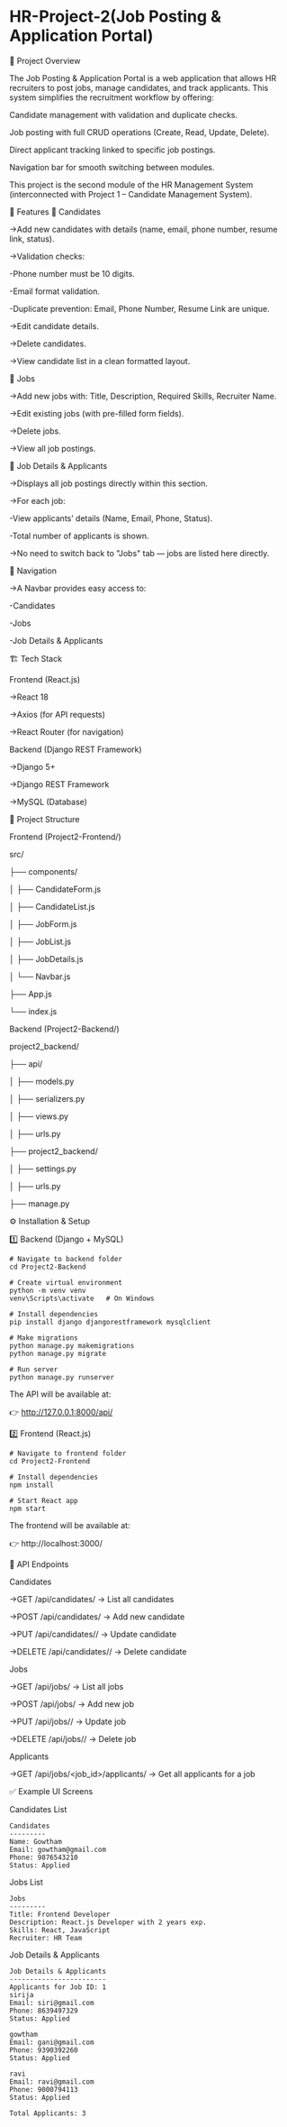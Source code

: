 # HR-Project-2(Job Posting & Application Portal)

📌 Project Overview

The Job Posting & Application Portal is a web application that allows HR recruiters to post jobs, manage candidates, and track applicants.
This system simplifies the recruitment workflow by offering:

  Candidate management with validation and duplicate checks.
  
  Job posting with full CRUD operations (Create, Read, Update, Delete).
  
  Direct applicant tracking linked to specific job postings.
  
  Navigation bar for smooth switching between modules.

This project is the second module of the HR Management System (interconnected with Project 1 – Candidate Management System).

🚀 Features
🔹 Candidates

  ->Add new candidates with details (name, email, phone number, resume link, status).
  
  ->Validation checks:

   -Phone number must be 10 digits.
  
   -Email format validation.
  
   -Duplicate prevention: Email, Phone Number, Resume Link are unique.

  ->Edit candidate details.
  
  ->Delete candidates.

  ->View candidate list in a clean formatted layout.

🔹 Jobs

  ->Add new jobs with: Title, Description, Required Skills, Recruiter Name.
  
  ->Edit existing jobs (with pre-filled form fields).
  
  ->Delete jobs.
  
  ->View all job postings.

🔹 Job Details & Applicants

  ->Displays all job postings directly within this section.
  
  ->For each job:
  
   -View applicants’ details (Name, Email, Phone, Status).
  
   -Total number of applicants is shown.
  
  ->No need to switch back to "Jobs" tab — jobs are listed here directly.

🔹 Navigation

  ->A Navbar provides easy access to:
  
   -Candidates
  
   -Jobs
  
   -Job Details & Applicants

🏗️ Tech Stack

Frontend (React.js)

  ->React 18
  
  ->Axios (for API requests)
  
  ->React Router (for navigation)

Backend (Django REST Framework)

  ->Django 5+
  
  ->Django REST Framework

  ->MySQL (Database)

📂 Project Structure

Frontend (Project2-Frontend/)
    
  src/

  ├── components/

  │    ├── CandidateForm.js

  │    ├── CandidateList.js

  │    ├── JobForm.js

  │    ├── JobList.js

  │    ├── JobDetails.js

  │    └── Navbar.js

  ├── App.js

  └── index.js

Backend (Project2-Backend/)

 project2_backend/

 ├── api/

 │    ├── models.py

 │    ├── serializers.py

 │    ├── views.py

 │    ├── urls.py

 ├── project2_backend/

 │    ├── settings.py

 │    ├── urls.py

 ├── manage.py

⚙️ Installation & Setup

1️⃣ Backend (Django + MySQL)

    # Navigate to backend folder
    cd Project2-Backend
    
    # Create virtual environment
    python -m venv venv
    venv\Scripts\activate   # On Windows
    
    # Install dependencies
    pip install django djangorestframework mysqlclient
    
    # Make migrations
    python manage.py makemigrations
    python manage.py migrate
    
    # Run server
    python manage.py runserver
    
  The API will be available at:
  
👉 http://127.0.0.1:8000/api/

2️⃣ Frontend (React.js)

    # Navigate to frontend folder
    cd Project2-Frontend
    
    # Install dependencies
    npm install
    
    # Start React app
    npm start

  The frontend will be available at:
  
👉 http://localhost:3000/

📌 API Endpoints

Candidates

  ->GET /api/candidates/ → List all candidates
  
  ->POST /api/candidates/ → Add new candidate
  
  ->PUT /api/candidates/<id>/ → Update candidate
  
  ->DELETE /api/candidates/<id>/ → Delete candidate

Jobs

  ->GET /api/jobs/ → List all jobs
  
  ->POST /api/jobs/ → Add new job
  
  ->PUT /api/jobs/<id>/ → Update job
  
  ->DELETE /api/jobs/<id>/ → Delete job

Applicants

  ->GET /api/jobs/<job_id>/applicants/ → Get all applicants for a job
  

✅ Example UI Screens

Candidates List

    Candidates
    ---------
    Name: Gowtham
    Email: gowtham@gmail.com
    Phone: 9876543210
    Status: Applied
Jobs List

    Jobs
    ---------
    Title: Frontend Developer
    Description: React.js Developer with 2 years exp.
    Skills: React, JavaScript
    Recruiter: HR Team

Job Details & Applicants

    Job Details & Applicants
    ------------------------
    Applicants for Job ID: 1
    sirija
    Email: siri@gmail.com
    Phone: 8639497329
    Status: Applied
    
    gowtham
    Email: gani@gmail.com
    Phone: 9390392260
    Status: Applied
    
    ravi
    Email: ravi@gmail.com
    Phone: 9000794113
    Status: Applied
    
    Total Applicants: 3


